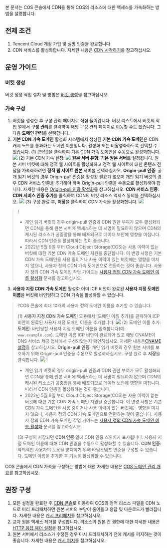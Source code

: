 본 문서는 COS 콘솔에서 CDN을 통해 COS의 리소스에 대한 액세스를 가속화하는 방법을 설명합니다.

## 전제 조건
1. Tencent Cloud 계정 가입 및 실명 인증을 완료합니다
2. CDN 서비스를 활성화합니다. 자세한 내용은 [CDN 시작하기](https://intl.cloud.tencent.com/document/product/228/5734)를 참고하십시오.

## 운영 가이드
### 버킷 생성
버킷 생성 작업 절차 및 방법은 [버킷 생성](https://intl.cloud.tencent.com/document/product/436/13309)을 참고하십시오.

### 가속 구성
1. 버킷을 생성한 후 구성 관리 페이지로 직접 들어갑니다. 버킷 리스트에서 버킷의 작업 열에서 **구성 관리**를 클릭하여 해당 구성 관리 페이지로 이동할 수도 있습니다. 그 다음 **도메인 관리**를 선택합니다.
2. **기본 CDN 가속 도메인** 활성화
시스템에서 생성된 **기본 CDN 가속 도메인**은 CDN 캐시 노드를 통과하는 도메인 이름입니다. 활성화 또는 비활성화하도록 선택할 수 있습니다.
(1) [편집]을 클릭하여 기본 CDN 가속 도메인을 수동으로 활성화합니다.
![](https://main.qcloudimg.com/raw/260fde070f4b2f999c0d9d09bec13d55.png)
(2) 기본 CDN 가속 설정:
![](https://main.qcloudimg.com/raw/2b72c25d2bf11f0c53a2e8286fcecf07.png)
**원본 서버 유형**: **기본 원본 서버**로 설정됩니다. 원본 서버 버킷에 대해 정적 웹 사이트를 활성화하고 정적 웹 사이트에 대한 콘텐츠 전달을 가속화하려면 **정적 웹 사이트 원본 서버**를 선택하십시오.
**Origin-pull 인증**: 공개 읽기 버킷의 경우 Origin-pull 인증을 활성활 필요가 없으며 개인 읽기 버킷의 경우 CDN 서비스 인증을 추가해야 하며 Origin-pull 인증을 수동으로 활성화해야 합니다. 자세한 내용은 [Origin-pull 인증 활성화](https://intl.cloud.tencent.com/document/product/436/31505)를 참고하십시오.
**CDN 서비스 인증**: **CDN 서비스 인증 추가**를 클릭하여 CDN의 버킷 리소스 액세스 동의를 선택하십시오.
![](https://main.qcloudimg.com/raw/41e745800445225d042ef82c6febcc19.png)
(3) 구성 완료 후, **저장**을 클릭하여 CDN 가속을 활성화합니다.
![](https://main.qcloudimg.com/raw/5ffc31cb49410b4685316e75860c9385.png)
>!
>- 개인 읽기 버킷의 경우 origin-pull 인증과 CDN 권한 부여가 모두 활성화되면 CDN을 통해 원본 서버에 액세스하는 데 서명이 필요하지 않으며 CDN의 캐시된 리소스가 공중망을 통해 배포되므로 데이터 보안에 영향을 미칩니다. 따라서 CDN 인증을 활성화하는 것이 좋습니다.
>- 2022년 5월 9일 부터 Cloud Object Storage(COS)는 사용 이력이 없는 버킷에 대한 기본 CDN 가속 도메인 지원을 중단합니다. 이 변경 사항은 기본 CDN 가속 도메인을 사용 중이거나 사용 이력이 있는 버킷에는 영향을 미치지 않으나, 사용자 정의 CDN 가속 도메인으로 전환하는 것이 좋습니다. 사용자 정의 CDN 가속 도메인 작업 가이드는 [사용자 정의 CDN 가속 도메인 이름 활성화](https://intl.cloud.tencent.com/document/product/436/31506) 문서를 참고하십시오.
>
3. **사용자 지정 CDN 가속 도메인** 활성화
이미 ICP 비안이 완료된 **사용자 지정 도메인 이름**을 버킷에 바인딩하고 CDN 가속을 활성화할 수 있습니다.
>?COS 콘솔에 최대 10개의 사용자 정의 도메인 이름을 추가할 수 있습니다.
>
>(1) **사용자 지정 CDN 가속 도메인** 모듈에서 [도메인 이름 추가]를 클릭하여 ICP 비안이 완료된 사용자 지정 도메인 이름을 추가합니다.
>![](https://main.qcloudimg.com/raw/eda34cc24d82cebf109e3507a2ae142f.png)
>(2) 도메인 이름 추가:
>**도메인**: 바인딩할 사용자 지정 도메인 이름을 입력합니다(예: `www.example.com`). 도메인 이름 ICP 비안이 완료되어 있고 해당 CNAME이 DNS 서비스 제공 업체에서 구성되었는지 확인하십시오. 자세한 내용은[CNAME 설정](https://intl.cloud.tencent.com/document/product/228/3121)을 참고하십시오.
>**Origin-pull 인증**: 개인 읽기 버킷의 경우 원본 서버를 보호하기 위해 Origin-pull 인증을 수동으로 활성화하십시오.
>구성 완료 후 **저장**을 클릭합니다.
>![](https://main.qcloudimg.com/raw/e21189d91929209ded554581d267a505.png)
>!
>
>- 개인 읽기 버킷의 경우 origin-pull 인증과 CDN 권한 부여가 모두 활성화되면 CDN을 통해 원본 서버에 액세스하는 데 서명이 필요하지 않으며 CDN의 캐시된 리소스가 공중망을 통해 배포되므로 데이터 보안에 영향을 미칩니다. 따라서 CDN 인증을 활성화하는 것이 좋습니다.
>- 2022년 5월 9일 부터 Cloud Object Storage(COS)는 사용 이력이 없는 버킷에 대한 기본 CDN 가속 도메인 지원을 중단합니다. 이 변경 사항은 기본 CDN 가속 도메인을 사용 중이거나 사용 이력이 있는 버킷에는 영향을 미치지 않으나, 사용자 정의 CDN 가속 도메인으로 전환하는 것이 좋습니다. 사용자 정의 CDN 가속 도메인 작업 가이드는 [사용자 정의 CDN 가속 도메인 이름 활성화](https://intl.cloud.tencent.com/document/product/436/31506) 문서를 참고하십시오.
>
>(3) 구성이 저장되면 **CDN 인증** 열에 CDN 인증 스위치가 표시됩니다. 사용자 지정 도메인 이름에 대해 CDN 인증을 수동으로 활성화할 수 있습니다.
>**CDN 인증:** 악의적인 사용자의 도용을 방지하기 위해 타임스탬프 인증을 구성할 수 있습니다. 도메인 이름을 추가한 후 기능을 활성화할 수 있습니다.

COS 콘솔에서 CDN 가속을 구성하는 방법에 대한 자세한 내용은 [COS 도메인 관리 개요](https://intl.cloud.tencent.com/document/product/436/18424)를 참고하십시오.


## 권장 구성
1. 모든 설정을 완료한 후 [CDN 콘솔](https://console.cloud.tencent.com/cdn)로 이동하여 COS의 정적 리소스 파일을 CDN 노드로 미리 프리패치하면 원본 서버의 부담이 줄어들고 응답 및 다운로드가 빨라집니다. 자세한 내용은 [캐시 프리패치](https://intl.cloud.tencent.com/document/product/228/39000)를 참고하십시오.
2. 교차 원본 액세스 헤더를 구성합니다. 리소스의 원본 간 권한에 대한 자세한 내용은 [HTTP 응답 헤더 설정](https://intl.cloud.tencent.com/document/product/228/35320)을 참고하십시오.
3. 원본 서버에서 리소스가 수정된 경우 다시 프리패치하기 전에 캐시를 퍼지하는 것이 좋습니다. 자세한 내용은 [캐시 퍼지](https://intl.cloud.tencent.com/document/product/228/6299)를 참고하십시오.

